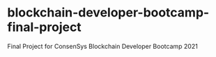 # blockchain-developer-bootcamp-final-project
Final Project for ConsenSys Blockchain Developer Bootcamp 2021
